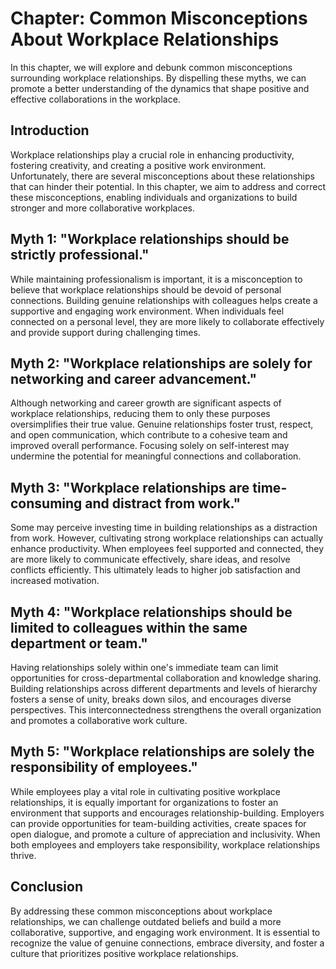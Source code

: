 Chapter: Common Misconceptions About Workplace Relationships
============================================================

In this chapter, we will explore and debunk common misconceptions surrounding workplace relationships. By dispelling these myths, we can promote a better understanding of the dynamics that shape positive and effective collaborations in the workplace.

Introduction
------------

Workplace relationships play a crucial role in enhancing productivity, fostering creativity, and creating a positive work environment. Unfortunately, there are several misconceptions about these relationships that can hinder their potential. In this chapter, we aim to address and correct these misconceptions, enabling individuals and organizations to build stronger and more collaborative workplaces.

Myth 1: "Workplace relationships should be strictly professional."
------------------------------------------------------------------

While maintaining professionalism is important, it is a misconception to believe that workplace relationships should be devoid of personal connections. Building genuine relationships with colleagues helps create a supportive and engaging work environment. When individuals feel connected on a personal level, they are more likely to collaborate effectively and provide support during challenging times.

Myth 2: "Workplace relationships are solely for networking and career advancement."
-----------------------------------------------------------------------------------

Although networking and career growth are significant aspects of workplace relationships, reducing them to only these purposes oversimplifies their true value. Genuine relationships foster trust, respect, and open communication, which contribute to a cohesive team and improved overall performance. Focusing solely on self-interest may undermine the potential for meaningful connections and collaboration.

Myth 3: "Workplace relationships are time-consuming and distract from work."
----------------------------------------------------------------------------

Some may perceive investing time in building relationships as a distraction from work. However, cultivating strong workplace relationships can actually enhance productivity. When employees feel supported and connected, they are more likely to communicate effectively, share ideas, and resolve conflicts efficiently. This ultimately leads to higher job satisfaction and increased motivation.

Myth 4: "Workplace relationships should be limited to colleagues within the same department or team."
-----------------------------------------------------------------------------------------------------

Having relationships solely within one's immediate team can limit opportunities for cross-departmental collaboration and knowledge sharing. Building relationships across different departments and levels of hierarchy fosters a sense of unity, breaks down silos, and encourages diverse perspectives. This interconnectedness strengthens the overall organization and promotes a collaborative work culture.

Myth 5: "Workplace relationships are solely the responsibility of employees."
-----------------------------------------------------------------------------

While employees play a vital role in cultivating positive workplace relationships, it is equally important for organizations to foster an environment that supports and encourages relationship-building. Employers can provide opportunities for team-building activities, create spaces for open dialogue, and promote a culture of appreciation and inclusivity. When both employees and employers take responsibility, workplace relationships thrive.

Conclusion
----------

By addressing these common misconceptions about workplace relationships, we can challenge outdated beliefs and build a more collaborative, supportive, and engaging work environment. It is essential to recognize the value of genuine connections, embrace diversity, and foster a culture that prioritizes positive workplace relationships.
